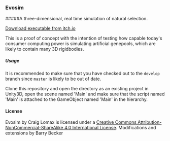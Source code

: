 ### Evosim
#####A three-dimensional, real time simulation of natural selection.

[Download executable from itch.io](http://rlomax.itch.io/evosim)

This is a proof of concept with the intention of testing how capable today's consumer computing power is simulating artificial genepools, which are likely to contain many 3D rigidbodies.

##### Usage
It is recommended to make sure that you have checked out to the `develop` branch since `master` is likely to be out of date.

Clone this repository and open the directory as an existing project in Unity3D, open the scene named 'Main' and make sure that the script named 'Main' is attached to the GameObject named 'Main' in the hierarchy.

#### License
Evosim by Craig Lomax is licensed under a [Creative Commons
Attribution-NonCommercial-ShareAlike 4.0 International
License](http://creativecommons.org/licenses/by-nc-sa/4.0/).
Modifications and extensions by Barry Becker
